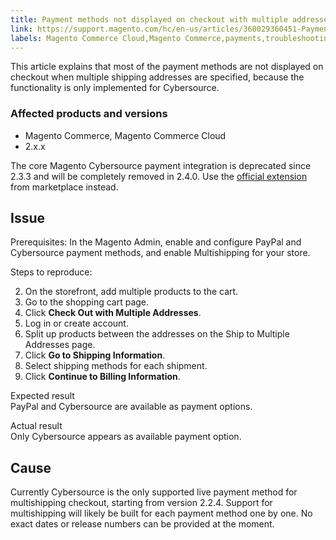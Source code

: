 ```yaml
---
title: Payment methods not displayed on checkout with multiple addresses
link: https://support.magento.com/hc/en-us/articles/360029360451-Payment-methods-not-displayed-on-checkout-with-multiple-addresses
labels: Magento Commerce Cloud,Magento Commerce,payments,troubleshooting,Cybersource,multishipping,2.x.x
---
```


This article explains that most of the payment methods are not displayed on checkout when multiple shipping addresses are specified, because the functionality is only implemented for Cybersource.

 ### Affected products and versions

 
 * Magento Commerce, Magento Commerce Cloud
 * 2.x.x
 
 The core Magento Cybersource payment integration is deprecated since 2.3.3 and will be completely removed in 2.4.0. Use the [official extension](https://marketplace.magento.com/cybersource-global-payment-management.html) from marketplace instead.

 Issue
-----

 Prerequisites: In the Magento Admin, enable and configure PayPal and Cybersource payment methods, and enable Multishipping for your store. 

 Steps to reproduce:

 
 2. On the storefront, add multiple products to the cart.
 4. Go to the shopping cart page.
 6. Click **Check Out with Multiple Addresses**.
 8. Log in or create account.
 10. Split up products between the addresses on the Ship to Multiple Addresses page.
 12. Click **Go to Shipping Information**.
 14. Select shipping methods for each shipment.
 16. Click **Continue to Billing Information**.
 
 Expected result  
PayPal and Cybersource are available as payment options.

 Actual result  
Only Cybersource appears as available payment option.

 Cause
-----

 Currently Cybersource is the only supported live payment method for multishipping checkout, starting from version 2.2.4. Support for multishipping will likely be built for each payment method one by one. No exact dates or release numbers can be provided at the moment.

